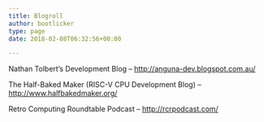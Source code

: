 ```yaml
---
title: Blogroll
author: bootlicker
type: page
date: 2018-02-08T06:32:56+00:00

---
```

Nathan Tolbert&#8217;s Development Blog &#8211; <http://anguna-dev.blogspot.com.au/>

The Half-Baked Maker (RISC-V CPU Development Blog) &#8211; <http://www.halfbakedmaker.org/>

Retro Computing Roundtable Podcast &#8211; <http://rcrpodcast.com/>

&nbsp;